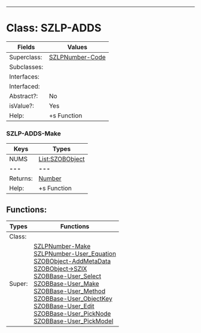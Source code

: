 ---------

# Class:	SZLP-ADDS

| Fields | Values |
| --------- | --------- |
| Superclass: | [SZLPNumber-Code](SZLPNumber-Code.html) |
| Subclasses: |  |
| Interfaces: |  |
| Interfaced: |  |
| Abstract?: | No |
| isValue?: | Yes |
| Help: | +s Function |

### SZLP-ADDS-Make

| Keys | Types |
| --------- | --------- |
| NUMS | [List:SZOBObject](SZOBObject.html) |
| **---** | **---** |
| Returns: | [Number](Number.html) |
| Help: | +s Function |


## Functions:

| Types | Functions |
| --------- | --------- |
| Class: |  |
| Super: | [SZLPNumber-Make](SZLPNumber.html) <br> [SZLPNumber-User_Equation](SZLPNumber.html) <br> [SZOBObject-AddMetaData](SZOBObject.html) <br> [SZOBObject->SZIX](SZOBObject.html) <br> [SZOBBase-User_Select](SZOBBase.html) <br> [SZOBBase-User_Make](SZOBBase.html) <br> [SZOBBase-User_Method](SZOBBase.html) <br> [SZOBBase-User_ObjectKey](SZOBBase.html) <br> [SZOBBase-User_Edit](SZOBBase.html) <br> [SZOBBase-User_PickNode](SZOBBase.html) <br> [SZOBBase-User_PickModel](SZOBBase.html) |


